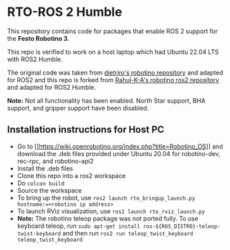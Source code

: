 # RTO-ROS 2 Humble

This repository contains code for packages that enable ROS 2 support for the **Festo Robotino 3**.

This repo is verified to work on a host laptop which had Ubuntu 22.04 LTS with ROS2 Humble.

The original code was taken from [dietriro's robotino repository](https://github.com/dietriro/rto_core) and adapted for ROS2 and this repo is forked from [Rahul-K-A's robotino ros2 repository](https://github.com/Rahul-K-A/robotino-ros2) and adapted for ROS2 Humble.

**Note:** Not all functionality has been enabled. North Star support, BHA support, and gripper support have been disabled.

## Installation instructions for Host PC
- Go to [[https://wiki.openrobotino.org/index.php?title=Robotino_OS]] and download the .deb files provided under Ubuntu 20.04 for robotino-dev, rec-rpc, and robotino-api2
- Install the .deb files
- Clone this repo into a ros2 workspace
- Do `colcon build`
- Source the workspace
- To bring up the robot, use `ros2 launch rto_bringup_launch.py hostname:=<robotino ip address>`
- To launch RViz visualization, use `ros2 launch rto_rviz_launch.py`
- **Note:** The robotino teleop package was not ported fully. To use keyboard teleop, run `sudo apt-get install ros-${ROS_DISTRO}-teleop-twist-keyboard` and then run `ros2 run teleop_twist_keyboard teleop_twist_keyboard`
